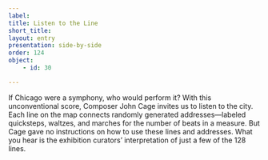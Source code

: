 ```yaml
--- 
label:  
title: Listen to the Line 
short_title:  
layout: entry 
presentation: side-by-side 
order: 124 
object: 
    - id: 30 

--- 
```

If Chicago were a symphony, who would perform it? With this unconventional score, Composer John Cage invites us to listen to the city. Each line on the map connects randomly generated addresses—labeled quicksteps, waltzes, and marches for the number of beats in a measure. But Cage gave no instructions on how to use these lines and addresses. What you hear is the exhibition curators’ interpretation of just a few of the 128 lines. 

